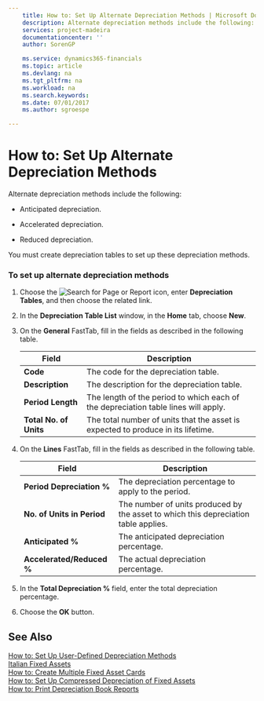 ```yaml
---
    title: How to: Set Up Alternate Depreciation Methods | Microsoft Docs
    description: Alternate depreciation methods include the following:
    services: project-madeira
    documentationcenter: ''
    author: SorenGP

    ms.service: dynamics365-financials
    ms.topic: article
    ms.devlang: na
    ms.tgt_pltfrm: na
    ms.workload: na
    ms.search.keywords:
    ms.date: 07/01/2017
    ms.author: sgroespe

---
```

# How to: Set Up Alternate Depreciation Methods
Alternate depreciation methods include the following:  
  
-   Anticipated depreciation.  
  
-   Accelerated depreciation.  
  
-   Reduced depreciation.  
  
 You must create depreciation tables to set up these depreciation methods.  
  
### To set up alternate depreciation methods  
  
1.  Choose the ![Search for Page or Report](media/ui-search/search_small.png "Search for Page or Report icon") icon, enter **Depreciation Tables**, and then choose the related link.  
  
2.  In the **Depreciation Table List** window, in the **Home** tab, choose **New**.  
  
3.  On the **General** FastTab, fill in the fields as described in the following table.  
  
    |Field|Description|  
    |---------------------------------|---------------------------------------|  
    |**Code**|The code for the depreciation table.|  
    |**Description**|The description for the depreciation table.|  
    |**Period Length**|The length of the period to which each of the depreciation table lines will apply.|  
    |**Total No. of Units**|The total number of units that the asset is expected to produce in its lifetime.|  
  
4.  On the **Lines** FastTab, fill in the fields as described in the following table.  
  
    |Field|Description|  
    |---------------------------------|---------------------------------------|  
    |**Period Depreciation %**|The depreciation percentage to apply to the period.|  
    |**No. of Units in Period**|The number of units produced by the asset to which this depreciation table applies.|  
    |**Anticipated %**|The anticipated depreciation percentage.|  
    |**Accelerated/Reduced %**|The actual depreciation percentage.|  
  
5.  In the **Total Depreciation %** field, enter the total depreciation percentage.  
  
6.  Choose the **OK** button.  
  
## See Also  
 [How to: Set Up User-Defined Depreciation Methods](how-to-set-up-user-defined-depreciation-methods.md)   
 [Italian Fixed Assets](italian-fixed-assets.md)   
 [How to: Create Multiple Fixed Asset Cards](how-to-create-multiple-fixed-asset-cards.md)   
 [How to: Set Up Compressed Depreciation of Fixed Assets](how-to-set-up-compressed-depreciation-of-fixed-assets.md)   
 [How to: Print Depreciation Book Reports](how-to-print-depreciation-book-reports.md)